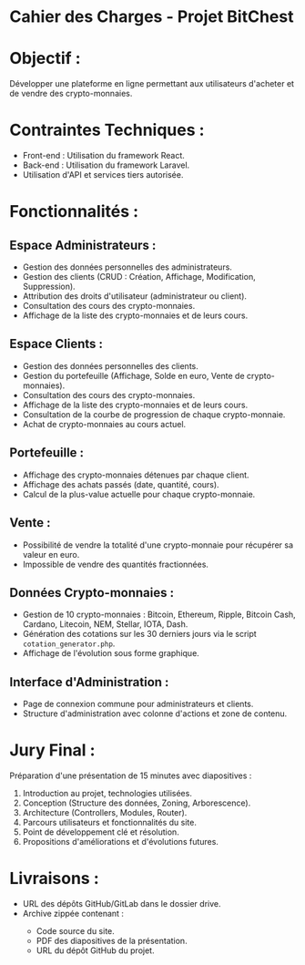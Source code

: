 <!DOCTYPE html>
<html>
<head>
  <h1>Cahier des Charges - Projet BitChest</h1>
</head>
<body>

<h1>Objectif :</h1>
<p>Développer une plateforme en ligne permettant aux utilisateurs d'acheter et de vendre des crypto-monnaies.</p>

<h1>Contraintes Techniques :</h1>
<ul>
  <li>Front-end : Utilisation du framework React.</li>
  <li>Back-end : Utilisation du framework Laravel.</li>
  <li>Utilisation d'API et services tiers autorisée.</li>
</ul>

<h1>Fonctionnalités :</h1>

<h2>Espace Administrateurs :</h2>
<ul>
  <li>Gestion des données personnelles des administrateurs.</li>
  <li>Gestion des clients (CRUD : Création, Affichage, Modification, Suppression).</li>
  <li>Attribution des droits d'utilisateur (administrateur ou client).</li>
  <li>Consultation des cours des crypto-monnaies.</li>
  <li>Affichage de la liste des crypto-monnaies et de leurs cours.</li>
</ul>

<h2>Espace Clients :</h2>
<ul>
  <li>Gestion des données personnelles des clients.</li>
  <li>Gestion du portefeuille (Affichage, Solde en euro, Vente de crypto-monnaies).</li>
  <li>Consultation des cours des crypto-monnaies.</li>
  <li>Affichage de la liste des crypto-monnaies et de leurs cours.</li>
  <li>Consultation de la courbe de progression de chaque crypto-monnaie.</li>
  <li>Achat de crypto-monnaies au cours actuel.</li>
</ul>

<h2>Portefeuille :</h2>
<ul>
  <li>Affichage des crypto-monnaies détenues par chaque client.</li>
  <li>Affichage des achats passés (date, quantité, cours).</li>
  <li>Calcul de la plus-value actuelle pour chaque crypto-monnaie.</li>
</ul>

<h2>Vente :</h2>
<ul>
  <li>Possibilité de vendre la totalité d'une crypto-monnaie pour récupérer sa valeur en euro.</li>
  <li>Impossible de vendre des quantités fractionnées.</li>
</ul>

<h2>Données Crypto-monnaies :</h2>
<ul>
  <li>Gestion de 10 crypto-monnaies : Bitcoin, Ethereum, Ripple, Bitcoin Cash, Cardano, Litecoin, NEM, Stellar, IOTA, Dash.</li>
  <li>Génération des cotations sur les 30 derniers jours via le script <code>cotation_generator.php</code>.</li>
  <li>Affichage de l'évolution sous forme graphique.</li>
</ul>

<h2>Interface d'Administration :</h2>
<ul>
  <li>Page de connexion commune pour administrateurs et clients.</li>
  <li>Structure d'administration avec colonne d'actions et zone de contenu.</li>
</ul>

<h1>Jury Final :</h1>
<p>Préparation d'une présentation de 15 minutes avec diapositives :</p>
<ol>
  <li>Introduction au projet, technologies utilisées.</li>
  <li>Conception (Structure des données, Zoning, Arborescence).</li>
  <li>Architecture (Controllers, Modules, Router).</li>
  <li>Parcours utilisateurs et fonctionnalités du site.</li>
  <li>Point de développement clé et résolution.</li>
  <li>Propositions d'améliorations et d'évolutions futures.</li>
</ol>

<h1>Livraisons :</h1>
<ul>
  <li>URL des dépôts GitHub/GitLab dans le dossier drive.</li>
  <li>Archive zippée contenant :</li>
  <ul>
    <li>Code source du site.</li>
    <li>PDF des diapositives de la présentation.</li>
    <li>URL du dépôt GitHub du projet.</li>
  </ul>
</ul>

</body>
</html>
